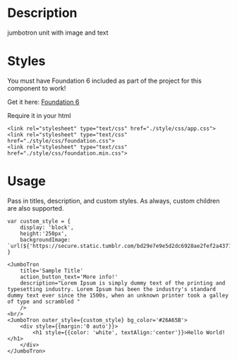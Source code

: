 # Description
jumbotron unit with image and text

# Styles
You must have Foundation 6 included as part of the project for this component to work!

Get it here: [Foundation 6](http://foundation.zurb.com/sites/download.html/)

Require it in your html

```
<link rel="stylesheet" type="text/css" href="./style/css/app.css">
<link rel="stylesheet" type="text/css" href="./style/css/foundation.css">
<link rel="stylesheet" type="text/css" href="./style/css/foundation.min.css">
```

# Usage
Pass in titles, description, and custom styles. As always, custom children are also supported.

```
var custom_style = {
	display: 'block',
	height:'250px',
	backgroundImage: `url(${'https://secure.static.tumblr.com/bd29e7e9e5d2dc6928ae2fef2a43771d/vthdtca/bAnnrejpi/tumblr_static_tumblr_static_dm0oc1iqtlskw8g44c8cwks0g_640.png'})`
}

<JumboTron 
	title='Sample Title'
	action_button_text='More info!'
	description="Lorem Ipsum is simply dummy text of the printing and typesetting industry. Lorem Ipsum has been the industry's standard dummy text ever since the 1500s, when an unknown printer took a galley of type and scrambled "
	/>
<br/>
<JumboTron outer_style={custom_style} bg_color='#26A65B'>
	<div style={{margin:'0 auto'}}>
		<h1 style={{color: 'white', textAlign:'center'}}>Hello World!</h1>
	</div>
</JumboTron>
```